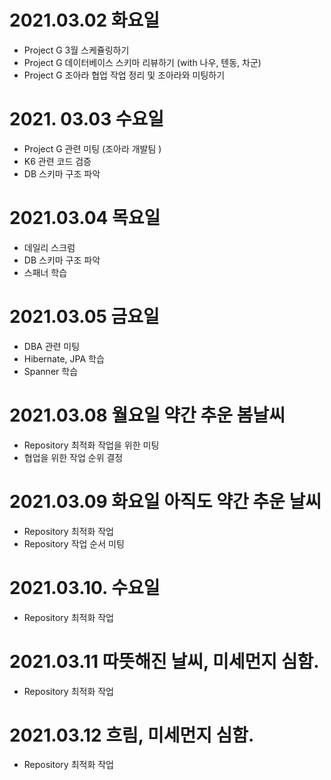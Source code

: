 
# 2021.03.02 화요일 

- Project G 3월 스케쥴링하기
- Project G 데이터베이스 스키마 리뷰하기 (with 나우, 텐동, 차군)
- Project G 조아라 협업 작업 정리 및 조아라와 미팅하기

# 2021. 03.03 수요일 

- Project G 관련 미팅 (조아라 개발팀 )
- K6 관련 코드 검증 
- DB 스키마 구조 파악 

# 2021.03.04 목요일

- 데일리 스크럼 
- DB 스키마 구조 파악
- 스패너 학습 

# 2021.03.05 금요일

- DBA 관련 미팅
- Hibernate, JPA 학습
- Spanner 학습

# 2021.03.08 월요일 약간 추운 봄날씨

- Repository 최적화 작업을 위한 미팅  
- 협업을 위한 작업 순위 결정 

# 2021.03.09 화요일 아직도 약간 추운 날씨

- Repository 최적화 작업
- Repository 작업 순서 미팅 

# 2021.03.10. 수요일 

- Repository 최적화 작업

# 2021.03.11 따뜻해진 날씨, 미세먼지 심함. 

- Repository 최적화 작업

# 2021.03.12 흐림, 미세먼지 심함.

- Repository 최적화 작업

